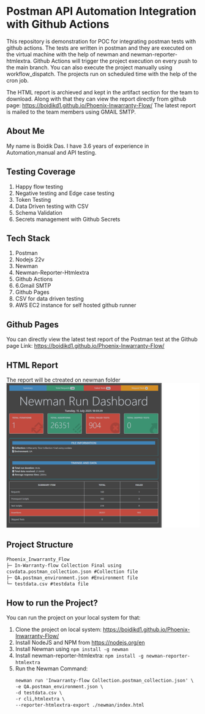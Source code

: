 # Postman API Automation Integration with Github Actions

This repository is demonstration for POC for integrating postman tests with github actions. The tests are written in postman and they are executed on the virtual machine with the help of newman and newman-reporter-htmlextra. 
Github Actions will trigger the project execution on every push to the main branch. You can also execute the project manually using workflow_dispatch. The projects run on scheduled time with the help of the cron job.

The HTML report is archieved and kept in the artifact section for the team to download. Along with that they can view the report directly from github page: https://boidikd1.github.io/Phoenix-Inwarranty-Flow/
The latest report is mailed to the team members using GMAIL SMTP.

## About Me ##
My name is Boidik Das. I have 3.6 years of experience in Automation,manual and API testing.

## Testing Coverage ##
1. Happy flow testing
2. Negative testing and Edge case testing
3. Token Testing
4. Data Driven testing with CSV
5. Schema Validation
6. Secrets management with Github Secrets
## Tech Stack ##
1. Postman
2. Nodejs 22v
3. Newman
4. Newman-Reporter-Htmlextra
5. Github Actions
6. 6.Gmail SMTP
7. Github Pages
8. CSV for data driven testing
9. AWS EC2 instance for self hosted github runner

## Github Pages ##
You can directly view the latest test report of the Postman test at the Github page Link: https://boidikd1.github.io/Phoenix-Inwarranty-Flow/

## HTML Report ##
The report will be ctreated on newman folder
![Postman Report](https://github.com/boidikd1/Phoenix-Inwarranty-Flow/blob/static-content/newman-report.png)

## Project Structure ##

```
Phoenix_Inwarranty_Flow
├─ In-Warranty-flow Collection Final using csvdata.postman_collection.json #Collection file
├─ QA.postman_environment.json #Environment file
└─ testdata.csv #testdata file

```

## How to run the Project? ##
You can run the project on your local system for that:
1. Clone the project on local system: https://boidikd1.github.io/Phoenix-Inwarranty-Flow/
2. Install NodeJS and NPM from https://nodejs.org/en
3. Install Newman using ``` npm install -g newman ```
4. Install newman-reporter-htmlextra:
   ``` npm install -g newman-reporter-htmlextra ```
5. Run the Newman Command:
      ```
      newman run 'Inwarranty-flow Collection.postman_collection.json' \
      -e QA.postman_environment.json \
      -d testdata.csv \
      -r cli,htmlextra \
      --reporter-htmlextra-export ./newman/index.html
      ```



   

